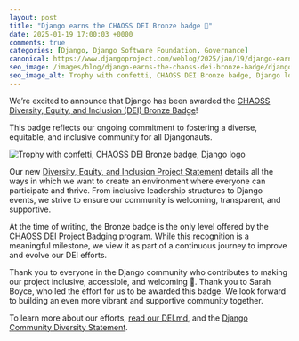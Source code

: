 ```yaml
---
layout: post
title: "Django earns the CHAOSS DEI Bronze badge 🫶"
date: 2025-01-19 17:00:03 +0000
comments: true
categories: [Django, Django Software Foundation, Governance]
canonical: https://www.djangoproject.com/weblog/2025/jan/19/django-earns-the-chaoss-dei-bronze-badge/
seo_image: /images/blog/django-earns-the-chaoss-dei-bronze-badge/django-chaoss-graphics.webp
seo_image_alt: Trophy with confetti, CHAOSS DEI Bronze badge, Django logo
---
```


We’re excited to announce that Django has been awarded the [CHAOSS Diversity, Equity, and Inclusion (DEI) Bronze Badge](https://badging.chaoss.community/project-badging/dei-badge)!

<!-- more -->

This badge reflects our ongoing commitment to fostering a diverse, equitable, and inclusive community for all Djangonauts.

![Trophy with confetti, CHAOSS DEI Bronze badge, Django logo](/images/blog/django-earns-the-chaoss-dei-bronze-badge/django-chaoss-graphics.webp)

Our new [Diversity, Equity, and Inclusion Project Statement](https://github.com/django/.github/blob/main/DEI.md) details all the ways in which we want to create an environment where everyone can participate and thrive. From inclusive leadership structures to Django events, we strive to ensure our community is welcoming, transparent, and supportive.

At the time of writing, the Bronze badge is the only level offered by the CHAOSS DEI Project Badging program. While this recognition is a meaningful milestone, we view it as part of a continuous journey to improve and evolve our DEI efforts.

Thank you to everyone in the Django community who contributes to making our project inclusive, accessible, and welcoming 🫶. Thank you to Sarah Boyce, who led the effort for us to be awarded this badge. We look forward to building an even more vibrant and supportive community together.

To learn more about our efforts, [read our DEI.md](https://github.com/django/code-of-conduct/blob/main/DEI.md), and the [Django Community Diversity Statement](https://www.djangoproject.com/diversity/).
